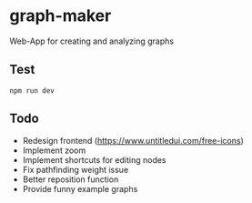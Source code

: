 # graph-maker
Web-App for creating and analyzing graphs

## Test
`npm run dev`

## Todo
- Redesign frontend (https://www.untitledui.com/free-icons)
- Implement zoom
- Implement shortcuts for editing nodes
- Fix pathfinding weight issue
- Better reposition function
- Provide funny example graphs